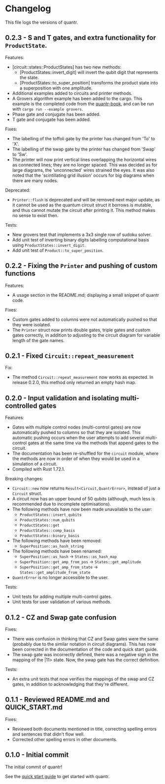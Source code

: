 # Changelog

This file logs the versions of quantr.

## 0.2.3 - S and T gates, and extra functionality for `ProductState`.

Features:

- [circuit::states::ProductStates] has two new methods:
    - [ProductStates::invert_digit] will invert the qubit digit that
      represents the state.
    - [ProductStates::to_super_position] transforms the product state
      into a superposition with one amplitude.
- Additional examples added to circuits and printer methods.
- A Grovers algorithm example has been added to the cargo. This example
  is the completed code from the
  [quantr-book](https://a-barlow.github.io/quantr-book/), and can be
  run with `cargo run --example grovers`. 
- Phase gate and conjugate has been added.
- T gate and conjugate has been added.

Fixes:

- The labelling of the toffoli gate by the printer has changed from 'To'
  to 'X'.
- The labelling of the swap gate by the printer has changed from 'Swap'
  to 'Sw'.
- The printer will now print vertical lines overlapping the horizontal
  wires as connected lines; they are no longer spaced. This was decided
  as for large diagrams, the 'unconnected' wires strained the eyes. It
  was also noted that the 'scintillating grid illusion' occurs for big
  diagrams when there are many nodes.

Deprecated:

- `Printer::flush` is deprecated and will be removed next major update,
  as it cannot be used as the quantum circuit struct it borrows is
  mutable, and thus cannot mutate the circuit after printing it. This
  method makes no sense to exist then.

Tests:

- New grovers test that implements a 3x3 single row of sudoku solver.
- Add unit test of inverting binary digits labelling computational basis
  using `ProductStates::invert_digit`.
- Add unit test of `Product::to_super_position`.

## 0.2.2 - Fixing the `Printer` and pushing of custom functions 

Features:

- A usage section in the README.md; displaying a small snippet of quantr
  code.

Fixes:

- Custom gates added to columns were not automatically pushed so that
  they were isolated.
- The `Printer` struct now prints double gates, triple gates and custom
  gates correctly, in addition to adjusting to the circuit diagram for
  variable length of the gate names.

## 0.2.1 - Fixed `Circuit::repeat_measurement`

Fix:

- The method `Circuit::repeat_measurement` now works as expected. In
  release 0.2.0, this method only returned an empty hash map.

## 0.2.0 - Input validation and isolating multi-controlled gates

Features:

- Gates with multiple control nodes (multi-control gates) are now
  automatically pushed to columns so that they are isolated. This
  automatic pushing occurs when the user attempts to add several
  multi-control gates at the same time via the methods that append gates
  to the circuit. 
- The documentation has been re-shuffled for the `circuit` module, where
  the methods are now in order of when they would be used in a
  simulation of a circuit. 
- Compiled with Rust 1.72.1.

Breaking changes:

- `Circuit::new` now returns `Result<Circuit,QuantrError>`, instead of
  just a `Circuit` struct.
- A circuit now has an upper bound of 50 qubits (although, much less is
  recommended due to incomplete optimisations).
- The following methods have now been made unavailable to the user:
    - `ProductStates::insert_qubits`
    - `ProductStates::num_qubits`
    - `ProductStates::get`
    - `ProductStates::comp_basis`
    - `ProductStates::binary_basis`
- The following methods have been removed:
    - `SuperPosition::as_hash_string`
- The following methods have been renamed:
    - `SuperPosition::as_hash` -> `States::as_hash_map`
    - `SuperPosition::get_amp_from_pos` -> `States::get_amplitude`
    - `SuperPosition::get_amp_from_state` ->
      `States::get_amplitude_from_state`
- `QuantrError` is no longer accessible to the user.

Tests:

- Unit tests for adding multiple multi-control gates.
- Unit tests for user validation of various methods.

## 0.1.2 - CZ and Swap gate confusion

Fixes:

- There was confusion in thinking that CZ and Swap gates were the same
  (probably due to the similar notation in circuit diagrams). This has
  now been corrected in the documentation of the code and quick start
  guide.
- The swap gate was incorrectly defined, there was a negative sign in
  the mapping of the |11> state. Now, the swap gate has the correct
  definition.

Tests:

- An extra unit tests that now verifies the mappings of the swap and CZ
  gates, in addition to acknowledging that they're different.

## 0.1.1 - Reviewed README.md and QUICK_START.md

Fixes:

- Reviewed both documents mentioned in title, correcting spelling errors
  and sentences that didn't flow well.
- Corrected other spelling errors in other documents.

## 0.1.0 - Initial commit

The initial commit of quantr! 

See the 
[quick start guide](QUICK_START.md) to get started with quantr.

